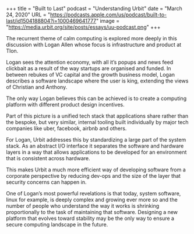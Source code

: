 +++
title = "Built to Last"
podcast = "Understanding Urbit"
date = "March 24, 2020"
URL = "https://podcasts.apple.com/us/podcast/built-to-last/id1504188804?i=1000469641777"
image = "https://media.urbit.org/site/posts/essays/uu-podcast.png"
+++

The recurrent theme of calm computing is explored more deeply in this discussion with Logan Allen whose focus is infrastructure and product at Tlon.

Logan sees the attention economy, with all it’s popups and news feed clickbait as a result of the way startups are organised and funded. In between rebukes of VC capital and the growth business model, Logan describes a software landscape where the user is king, extending the views of Christian and Anthony.

The only way Logan believes this can be achieved is to create a computing platform with different product design incentives.

Part of this picture is a unified tech stack that applications share rather than the bespoke, but very similar, internal tooling built individually by major tech companies like uber, facebook, airbnb and others.

For Logan, Urbit addresses this by standardizing a large part of the system stack. As an abstract I/O interface it separates the software and hardware layers in a way that allows applications to be developed for an environment that is consistent across hardware.

This makes Urbit a much more efficient way of developing software from a corporate perspective by reducing dev-ops and the size of the layer that security concerns can happen in.

One of Logan’s most powerful revelations is that today, system software, linux for example, is deeply complex and growing ever more so and the number of people who understand the way it works is shrinking proportionally to the task of maintaining that software. Designing a new platform that evolves toward stability may be the only way to ensure a secure computing landscape in the future.